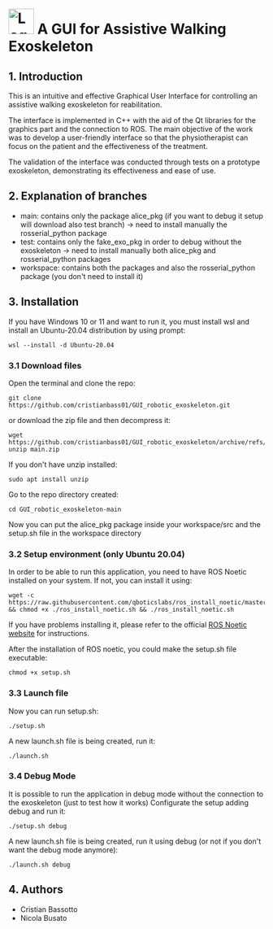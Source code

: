 # <img src="https://github.com/cristianbass01/GUI_robotic_exoskeleton/assets/72708597/bb79ef7b-30f0-4e3a-9ffb-870d1a9cd80b" alt="Logo" width="50" height="50"> A GUI for Assistive Walking Exoskeleton
## 1. Introduction
This is an intuitive and effective Graphical User Interface for controlling an assistive walking exoskeleton for reabilitation. 

The interface is implemented in C++ with the aid of the Qt libraries for the graphics part and the connection to ROS. The main objective of the work was to develop a user-friendly interface so that the physiotherapist can focus on the patient and the effectiveness of the treatment. 

The validation of the interface was conducted through tests on a prototype exoskeleton, demonstrating its effectiveness and ease of use. 

## 2. Explanation of branches
- main: contains only the package alice_pkg (if you want to debug it setup will download also test branch) -> need to install manually the rosserial_python package
- test: contains only the fake_exo_pkg in order to debug without the exoskeleton -> need to install manually both alice_pkg and rosserial_python packages
- workspace: contains both the packages and also the rosserial_python package (you don't need to install it)

## 3. Installation
If you have Windows 10 or 11 and want to run it, you must install wsl and install an Ubuntu-20.04 distribution by using prompt:
```
wsl --install -d Ubuntu-20.04
```
### 3.1 Download files
Open the terminal and clone the repo:
```
git clone https://github.com/cristianbass01/GUI_robotic_exoskeleton.git
```
or download the zip file and then decompress it:

```
wget https://github.com/cristianbass01/GUI_robotic_exoskeleton/archive/refs/heads/main.zip
unzip main.zip
```
If you don't have unzip installed:
```
sudo apt install unzip
```
Go to the repo directory created:
```
cd GUI_robotic_exoskeleton-main
```
Now you can put the alice_pkg package inside your workspace/src and the setup.sh file in the workspace directory

### 3.2 Setup environment (only Ubuntu 20.04)
In order to be able to run this application, you need to have ROS Noetic installed on your system.
If not, you can install it using:
```
wget -c https://raw.githubusercontent.com/qboticslabs/ros_install_noetic/master/ros_install_noetic.sh && chmod +x ./ros_install_noetic.sh && ./ros_install_noetic.sh
```
If you have problems installing it, please refer to the official [ROS Noetic website](http://wiki.ros.org/noetic/Installation) for instructions.

After the installation of ROS noetic, you could make the setup.sh file executable:
```
chmod +x setup.sh
```

### 3.3 Launch file  
Now you can run setup.sh:
```
./setup.sh
```

A new launch.sh file is being created, run it:
```
./launch.sh
```

### 3.4 Debug Mode
It is possible to run the application in debug mode without the connection to the exoskeleton (just to test how it works)
Configurate the setup adding debug and run it:
```
./setup.sh debug
```

A new launch.sh file is being created, run it using debug (or not if you don't want the debug mode anymore):
```
./launch.sh debug
```

## 4. Authors
- Cristian Bassotto
- Nicola Busato
